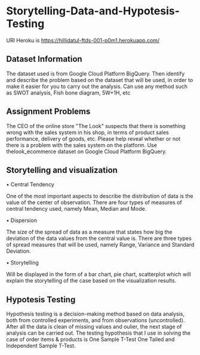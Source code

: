 # Storytelling-Data-and-Hypotesis-Testing

URl Heroku is https://hillidatul-ftds-001-p0m1.herokuapp.com/

## Dataset Information
The dataset used is from Google Cloud Platform BigQuery. Then identify and describe the problem based on the dataset that will be used, in order to make it easier for you to carry out the analysis. Can use any method such as SWOT analysis, Fish bone diagram, 5W+1H, etc

## Assignment Problems
The CEO of the online store "The Look" suspects that there is something wrong with the sales system in his shop, in terms of product sales performance, delivery of goods, etc. Please help reveal whether or not there is a problem with the sales system on the platform. Use thelook_ecommerce dataset on Google Cloud Platform BigQuery.

## Storytelling and visualization
• Central Tendency

One of the most important aspects to describe the distribution of data is the value of the center of observation. There are four types of measures of central tendency used, namely Mean, Median and Mode.

• Dispersion

The size of the spread of data as a measure that states how big the deviation of the data values from the central value is. There are three types of spread measures that will be used, namely Range, Variance and Standard Deviation.

• Storytelling

Will be displayed in the form of a bar chart, pie chart, scatterplot which will explain the storytelling of the case based on the visualization results.

## Hypotesis Testing
Hypothesis testing is a decision-making method based on data analysis, both from controlled experiments, and from observations (uncontrolled). After all the data is clean of missing values and oulier, the next stage of analysis can be carried out. The testing hypothesis that I use in solving the case of order items & products is One Sample T-Test One Tailed and Independent Sample T-Test.
